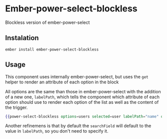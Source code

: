 # Ember-power-select-blockless

Blockless version of ember-power-select

## Instalation

`ember install ember-power-select-blockless`

## Usage

This component uses internally ember-power-select, but uses the `get` helper to render an attribute
of each option in the block

All options are the same than those in ember-power-select with the addition of a new one, `labelPath`,
which tells the component which attribute of each option should use to render each option of the list
as well as the content of the trigger.

```hbs
{{power-select-blockless options=users selected=user labelPath="name" onchange=(action (mut user))}}
```

Another refinemens is that by default the `searchField` will default to the value in `labelPath`, so
you don't need to specify it.